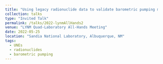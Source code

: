 ```yaml
---
title: "Using legacy radionuclide data to validate barometric pumping models"
collection: talks
type: "Invited Talk"
permalink: /talks/2022-lynmAllHands2
venue: "LYNM Quad-Laboratory All-Hands Meeting"
date: 2022-05-25
location: "Sandia National Laboratory, Albuquerque, NM"
tags:
  - UNEs
  - radionuclides
  - barometric pumping
---
```


<!-- This is a description of your conference proceedings talk, note the different field in type. You can put anything in this field. -->


